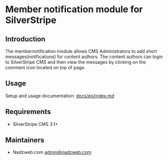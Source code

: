# Member notification module for SilverStripe #

## Introduction ##
The membernotification module allows CMS Administrators to add short messages(notifications) for content authors.
The content authors can login to SilverStripe CMS and then view the messages by clicking on the comment icon located on top of page.

## Usage

Setup and usage documentation: [docs/en/index.md](docs/en/index.md)

## Requirements ##

 * SilverStripe CMS 3.1+
 
## Maintainers ##

 * Nadzweb.com <admin@nadzweb.com>